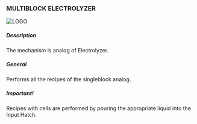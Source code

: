 ### MULTIBLOCK ELECTROLYZER

![LOGO](https://cdn.discordapp.com/attachments/916288528546144256/939506844962005033/electrolyzer.png)

##### Description

The mechanism is analog of Electrolyzer.

##### General

Performs all the recipes of the singleblock analog.

##### Important!

Recipes with cells are performed by pouring the appropriate liquid into the Input Hatch.
